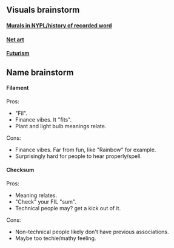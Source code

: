 ## Visuals brainstorm
#### [Murals in NYPL/history of recorded word](https://www.google.com/search?biw=1269&bih=766&tbm=isch&sxsrf=ACYBGNQgcsw2ETc-w3wP6dFDHC3SIexl0Q%3A1575943815385&sa=1&ei=h_7uXfaHF8yQggfsraco&q=murals+in+new+york+public+library&oq=murals+in+new+york+public+library&gs_l=img.3..35i39.1245.1383..1559...0.0..0.85.277.4......0....1..gws-wiz-img.PXL96lt4QY4&ved=0ahUKEwi257SagKrmAhVMiOAKHezWCQUQ4dUDCAc&uact=5)

#### [Net art](https://www.are.na/u-99997777/net-art-qb8mf3n0v_c)

#### [Futurism](https://www.google.com/search?q=Italian+Futurist+Benedetta&sxsrf=ACYBGNQ-g_KHX-ldIP8LOq9hv-rdjVbGQg:1575944464965&source=lnms&tbm=isch&sa=X&ved=2ahUKEwj59JPQgqrmAhUPhuAKHbamDdUQ_AUoAXoECA8QAw&cshid=1575944481155842&biw=1269&bih=766&dpr=2#imgrc=40fhSCBfvrqd6M:)

## Name brainstorm
#### Filament
Pros:
- "Fil".
- Finance vibes. It "fits".
- Plant and light bulb meanings relate.

Cons:
- Finance vibes. Far from fun, like "Rainbow" for example.
- Surprisingly hard for people to hear properly/spell.

#### Checksum
Pros:
- Meaning relates.
- "Check" your FIL "sum".
- Technical people may? get a kick out of it.

Cons:
- Non-technical people likely don't have previous associations. 
- Maybe too techie/mathy feeling. 